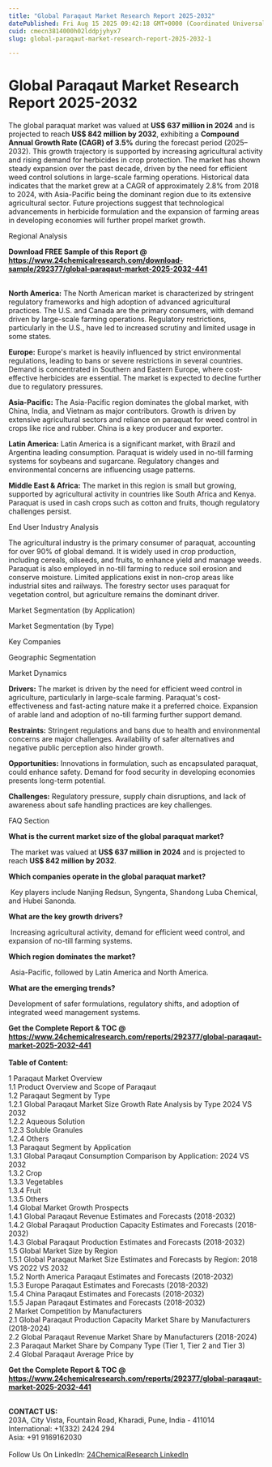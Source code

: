 ```yaml
---
title: "Global Paraqaut Market Research Report 2025-2032"
datePublished: Fri Aug 15 2025 09:42:18 GMT+0000 (Coordinated Universal Time)
cuid: cmecn3814000h02lddpjyhyx7
slug: global-paraqaut-market-research-report-2025-2032-1

---
```


# Global Paraqaut Market Research Report 2025-2032

<p>The global paraquat market was valued at <strong>US$ 637 million in 2024</strong> and is projected to reach <strong>US$ 842 million by 2032</strong>, exhibiting a <strong>Compound Annual Growth Rate (CAGR) of 3.5%</strong> during the forecast period (2025–2032). This growth trajectory is supported by increasing agricultural activity and rising demand for herbicides in crop protection. The market has shown steady expansion over the past decade, driven by the need for efficient weed control solutions in large-scale farming operations. Historical data indicates that the market grew at a CAGR of approximately 2.8% from 2018 to 2024, with Asia-Pacific being the dominant region due to its extensive agricultural sector. Future projections suggest that technological advancements in herbicide formulation and the expansion of farming areas in developing economies will further propel market growth.</p><p>
Regional Analysis</p><p>
</p><div><b>Download FREE Sample of this Report @ 
            <a href="https://www.24chemicalresearch.com/download-sample/292377/global-paraqaut-market-2025-2032-441">
            https://www.24chemicalresearch.com/download-sample/292377/global-paraqaut-market-2025-2032-441</a></b></div><br><p><strong>North America:</strong> The North American market is characterized by stringent regulatory frameworks and high adoption of advanced agricultural practices. The U.S. and Canada are the primary consumers, with demand driven by large-scale farming operations. Regulatory restrictions, particularly in the U.S., have led to increased scrutiny and limited usage in some states.</p><p>
</p><p><strong>Europe:</strong> Europe's market is heavily influenced by strict environmental regulations, leading to bans or severe restrictions in several countries. Demand is concentrated in Southern and Eastern Europe, where cost-effective herbicides are essential. The market is expected to decline further due to regulatory pressures.</p><p>
</p><p><strong>Asia-Pacific:</strong> The Asia-Pacific region dominates the global market, with China, India, and Vietnam as major contributors. Growth is driven by extensive agricultural sectors and reliance on paraquat for weed control in crops like rice and rubber. China is a key producer and exporter.</p><p>
</p><p><strong>Latin America:</strong> Latin America is a significant market, with Brazil and Argentina leading consumption. Paraquat is widely used in no-till farming systems for soybeans and sugarcane. Regulatory changes and environmental concerns are influencing usage patterns.</p><p>
</p><p><strong>Middle East &amp; Africa:</strong> The market in this region is small but growing, supported by agricultural activity in countries like South Africa and Kenya. Paraquat is used in cash crops such as cotton and fruits, though regulatory challenges persist.</p><p>
End User Industry Analysis</p><p>
</p><p>The agricultural industry is the primary consumer of paraquat, accounting for over 90% of global demand. It is widely used in crop production, including cereals, oilseeds, and fruits, to enhance yield and manage weeds. Paraquat is also employed in no-till farming to reduce soil erosion and conserve moisture. Limited applications exist in non-crop areas like industrial sites and railways. The forestry sector uses paraquat for vegetation control, but agriculture remains the dominant driver.</p><p>
Market Segmentation (by Application)</p><p>
</p><p>
Market Segmentation (by Type)</p><p>
</p><p>
Key Companies</p><p>
</p><p>
Geographic Segmentation</p><p>
</p><p>
Market Dynamics</p><p>
</p><p><strong>Drivers:</strong> The market is driven by the need for efficient weed control in agriculture, particularly in large-scale farming. Paraquat's cost-effectiveness and fast-acting nature make it a preferred choice. Expansion of arable land and adoption of no-till farming further support demand.</p><p>
</p><p><strong>Restraints:</strong> Stringent regulations and bans due to health and environmental concerns are major challenges. Availability of safer alternatives and negative public perception also hinder growth.</p><p>
</p><p><strong>Opportunities:</strong> Innovations in formulation, such as encapsulated paraquat, could enhance safety. Demand for food security in developing economies presents long-term potential.</p><p>
</p><p><strong>Challenges:</strong> Regulatory pressure, supply chain disruptions, and lack of awareness about safe handling practices are key challenges.</p><p>
FAQ Section</p><p>
</p><p><strong>What is the current market size of the global paraquat market?</strong></p><p>
</p><p> The market was valued at <strong>US$ 637 million in 2024</strong> and is projected to reach <strong>US$ 842 million by 2032</strong>.</p><p>
</p><p><strong>Which companies operate in the global paraquat market?</strong></p><p>
</p><p> Key players include Nanjing Redsun, Syngenta, Shandong Luba Chemical, and Hubei Sanonda.</p><p>
</p><p><strong>What are the key growth drivers?</strong></p><p>
</p><p> Increasing agricultural activity, demand for efficient weed control, and expansion of no-till farming systems.</p><p>
</p><p><strong>Which region dominates the market?</strong></p><p>
</p><p> Asia-Pacific, followed by Latin America and North America.</p><p>
</p><p><strong>What are the emerging trends?</strong> </p><p>
</p><p>Development of safer formulations, regulatory shifts, and adoption of integrated weed management systems.</p>

<div><b>Get the Complete Report & TOC @ 
            <a href="https://www.24chemicalresearch.com/reports/292377/global-paraqaut-market-2025-2032-441">
            https://www.24chemicalresearch.com/reports/292377/global-paraqaut-market-2025-2032-441</a></b></div><br>
            <b>Table of Content:</b><p>1 Paraqaut Market Overview<br />
    1.1 Product Overview and Scope of Paraqaut<br />
    1.2 Paraqaut Segment by Type<br />
        1.2.1 Global Paraqaut Market Size Growth Rate Analysis by Type 2024 VS 2032<br />
        1.2.2 Aqueous Solution<br />
        1.2.3 Soluble Granules<br />
        1.2.4 Others<br />
    1.3 Paraqaut Segment by Application<br />
        1.3.1 Global Paraqaut Consumption Comparison by Application: 2024 VS 2032<br />
        1.3.2 Crop<br />
        1.3.3 Vegetables<br />
        1.3.4 Fruit<br />
        1.3.5 Others<br />
    1.4 Global Market Growth Prospects<br />
        1.4.1 Global Paraqaut Revenue Estimates and Forecasts (2018-2032)<br />
        1.4.2 Global Paraqaut Production Capacity Estimates and Forecasts (2018-2032)<br />
        1.4.3 Global Paraqaut Production Estimates and Forecasts (2018-2032)<br />
    1.5 Global Market Size by Region<br />
        1.5.1 Global Paraqaut Market Size Estimates and Forecasts by Region: 2018 VS 2022 VS 2032<br />
        1.5.2 North America Paraqaut Estimates and Forecasts (2018-2032)<br />
        1.5.3 Europe Paraqaut Estimates and Forecasts (2018-2032)<br />
        1.5.4 China Paraqaut Estimates and Forecasts (2018-2032)<br />
        1.5.5 Japan Paraqaut Estimates and Forecasts (2018-2032)<br />
2 Market Competition by Manufacturers<br />
    2.1 Global Paraqaut Production Capacity Market Share by Manufacturers (2018-2024)<br />
    2.2 Global Paraqaut Revenue Market Share by Manufacturers (2018-2024)<br />
    2.3 Paraqaut Market Share by Company Type (Tier 1, Tier 2 and Tier 3)<br />
    2.4 Global Paraqaut Average Price by</p>

<div><b>Get the Complete Report & TOC @ 
            <a href="https://www.24chemicalresearch.com/reports/292377/global-paraqaut-market-2025-2032-441">
            https://www.24chemicalresearch.com/reports/292377/global-paraqaut-market-2025-2032-441</a></b></div><br>

<b>CONTACT US:</b><br>
            203A, City Vista, Fountain Road, Kharadi, Pune, India - 411014<br>
            International: +1(332) 2424 294<br>
            Asia: +91 9169162030 <br><br>
            Follow Us On LinkedIn: <a href="https://www.linkedin.com/company/24chemicalresearch/">24ChemicalResearch LinkedIn</a>